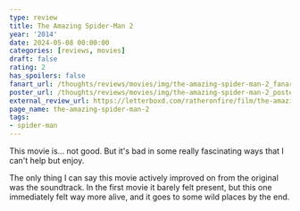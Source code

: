 ```yaml
---
type: review
title: The Amazing Spider-Man 2
year: '2014'
date: 2024-05-08 00:00:00
categories: [reviews, movies]
draft: false
rating: 2
has_spoilers: false
fanart_url: /thoughts/reviews/movies/img/the-amazing-spider-man-2_fanart.png
poster_url: /thoughts/reviews/movies/img/the-amazing-spider-man-2_poster.png
external_review_url: https://letterboxd.com/ratheronfire/film/the-amazing-spider-man-2/
page_name: the-amazing-spider-man-2
tags:
- spider-man
---
```


This movie is... not good. But it's bad in some really fascinating ways that I can't help but enjoy.

The only thing I can say this movie actively improved on from the original was the soundtrack. In the first movie it barely felt present, but this one immediately felt way more alive, and it goes to some wild places by the end.

